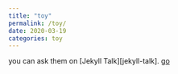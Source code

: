 ```yaml
---
title: "toy"
permalink: /toy/
date: 2020-03-19
categories: toy
---
```







you can ask them on [Jekyll Talk][jekyll-talk]. [go][go]

[db design]: https:
[network]: https:
[performance test]: https:
[infra]: https:
[Optimization]: https:
[DB data loading and processing]: https:
[Collection]: https:
[blockchain]: https: 
[go]: https://lllilllilllilili.github.io/Portfolio/number1
